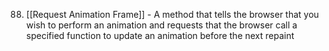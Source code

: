 
88. [[Request Animation Frame]] - A method that tells the browser that you wish to perform an animation and requests that the browser call a specified function to update an animation before the next repaint